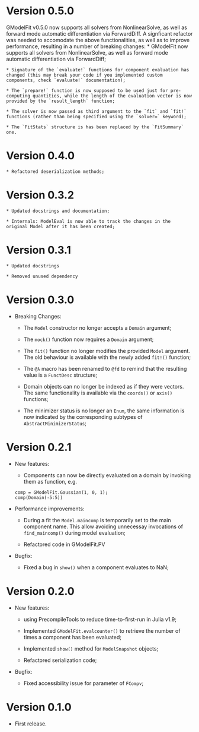 # Version 0.5.0
GModelFit v0.5.0 now supports all solvers from NonlinearSolve, as well as forward mode automatic differentiation via ForwardDiff.
A signficant refactor was needed to accomodate the above functionalities, as well as to improve performance, resulting in a number of breaking changes:
    * GModelFit now supports all solvers from NonlinearSolve, as well as forward mode automatic differentiation via ForwardDiff;

	* Signature of the `evaluate!` functions for component evaluation has changed (this may break your code if you implemented custom components, check `evaluate!` documentation);

    * The `prepare!` function is now supposed to be used just for pre-computing quantities, while the length of the evaluation vector is now provided by the `result_length` function;

	* The solver is now passed as third argument to the `fit` and `fit!` functions (rather than being specified using the `solver=` keyword);

	* The `FitStats` structure is has been replaced by the `FitSummary` one.

# Version 0.4.0
    * Refactored deserialization methods;

# Version 0.3.2
    * Updated docstrings and documentation;

	* Internals: ModelEval is now able to track the changes in the original Model after it has been created;


# Version 0.3.1
    * Updated docstrings

    * Removed unused dependency


# Version 0.3.0
- Breaking Changes:
    * The `Model` constructor no longer accepts a `Domain` argument;

    * The `mock()` function now requires a `Domain` argument;

    * The `fit()` function no longer modifies the provided `Model` argument. The old behaviour is available with the newly added `fit!()` function;

    * The `@λ` macro has been renamed to `@fd` to remind that the resulting value is a `FunctDesc` structure;

    * Domain objects can no longer be indexed as if they were vectors.  The same functionality is available via the `coords()` or `axis()` functions;

    * The minimizer status is no longer an `Enum`, the same information is now indicated by the corresponding subtypes of `AbstractMinimizerStatus`;


# Version 0.2.1

- New features:
    * Components can now be directly evaluated on a domain by invoking them as function, e.g.
    ```
    comp = GModelFit.Gaussian(1, 0, 1);
    comp(Domain(-5:5))
    ```

- Performance improvements:
    * During a fit the `Model.maincomp` is temporarily set to the main component name.  This allow avoiding unnecessay invocations of `find_maincomp()` during model evaluation;

    * Refactored code in GModelFit.PV


- Bugfix:
    * Fixed a bug in `show()` when a component evaluates to NaN;


# Version 0.2.0

- New features:
    * using PrecompileTools to reduce time-to-first-run in Julia v1.9;

    * Implemented `GModelFit.evalcounter()` to retrieve the number of times a component has been evaluated;

    * Implemented `show()` method for `ModelSnapshot` objects;

    * Refactored serialization code;

- Bugfix:
    * Fixed accessibility issue for parameter of `FCompv`;


# Version 0.1.0
- First release.
